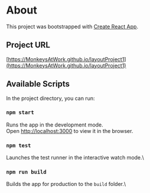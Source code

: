# About

This project was bootstrapped with [Create React App](https://github.com/facebook/create-react-app).

## Project URL

[https://MonkeysAtWork.github.io/layoutProject1](https://MonkeysAtWork.github.io/layoutProject1)

## Available Scripts

In the project directory, you can run:

### `npm start`

Runs the app in the development mode.\
Open [http://localhost:3000](http://localhost:3000) to view it in the browser.

### `npm test`

Launches the test runner in the interactive watch mode.\

### `npm run build`

Builds the app for production to the `build` folder.\